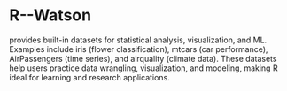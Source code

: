 # R--Watson
 provides built-in datasets for statistical analysis, visualization, and ML. Examples include iris (flower classification), mtcars (car performance), AirPassengers (time series), and airquality (climate data). These datasets help users practice data wrangling, visualization, and modeling, making R ideal for learning and research applications.
